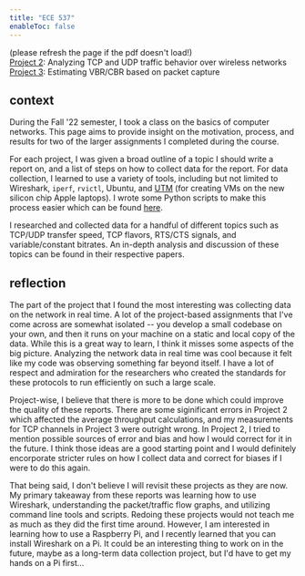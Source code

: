 ```yaml
---
title: "ECE 537"
enableToc: false
---
```

(please refresh the page if the pdf doesn't load!)  
[Project 2](http://emilyyao.me/report2.pdf): Analyzing TCP and UDP traffic behavior over wireless networks  
[Project 3](http://emilyyao.me/report3.pdf): Estimating VBR/CBR based on packet capture

<!-- # context
**ECE 537: Communication Networks**. Overview of the TCP/IP protocol stack. Large focus on application transport layer protocols, congestion detection and avoidance; brief introduction to wireless networks, addressing/routing/forwarding, and media streaming.  -->

## context
During the Fall '22 semester, I took a class on the basics of computer networks. This page aims to provide insight on the motivation, process, and results for two of the larger assignments I completed during the course.

For each project, I was given a broad outline of a topic I should write a report on, and a list of steps on how to collect data for the report. For data collection, I learned to use a variety of tools, including but not limited to Wireshark, `iperf`, `rvictl`, Ubuntu, and [UTM](/utm-ubuntu) (for creating VMs on the new silicon chip Apple laptops). I wrote some Python scripts to make this process easier which can be found [here](https://github.com/sqqueak/pa2). 

I researched and collected data for a handful of different topics such as TCP/UDP transfer speed, TCP flavors, RTS/CTS signals, and variable/constant bitrates. An in-depth analysis and discussion of these topics can be found in their respective papers. 

<!-- Although, since the papers are somewhat long and dense, I want to highlight a few things that I discovered that I thought were cool. -->

## reflection
<!-- My biggest takeaway from this project is adaptability. Most of the tools I mentioned are specific to this kind of work and I had zero experience using them coming into these projects. Learning my way around these tools as I was working on an actual project showed me that I could learn as I go. 

I also found it interesting to be able to to collect data and observe processes that are part of a larger, ongoing network. I've only ever ran code in isolated projects which had no interaction with the world. I had full control over the environment and when issues came up, I could locate and fix the problem. This project was more about using tools to watch a network run, and if anomalies came up in my data, I couldn't just locate to the source of the error and fix it, I had to find work arounds.  -->

The part of the project that I found the most interesting was collecting data on the network in real time. A lot of the project-based assignments that I've come across are somewhat isolated -- you develop a small codebase on your own, and then it runs on your machine on a static and local copy of the data. While this is a great way to learn, I think it misses some aspects of the big picture. Analyzing the network data in real time was cool because it felt like my code was observing something far beyond itself. I have a lot of respect and admiration for the researchers who created the standards for these protocols to run efficiently on such a large scale.

Project-wise, I believe that there is more to be done which could improve the quality of these reports. There are some siginificant errors in Project 2 which affected the average throughput calculations, and my measurements for TCP channels in Project 3 were outright wrong. In Project 2, I tried to mention possible sources of error and bias and how I would correct for it in the future. I think those ideas are a good starting point and I would definitely encorporate stricter rules on how I collect data and correct for biases if I were to do this again.

That being said, I don't believe I will revisit these projects as they are now. My primary takeaway from these reports was learning how to use Wireshark, understanding the packet/traffic flow graphs, and utilizing command line tools and scripts. Redoing these projects would not teach me as much as they did the first time around. However, I am interested in learning how to use a Raspberry Pi, and I recently learned that you can install Wireshark on a Pi. It could be an interesting thing to work on in the future, maybe as a long-term data collection project, but I'd have to get my hands on a Pi first...